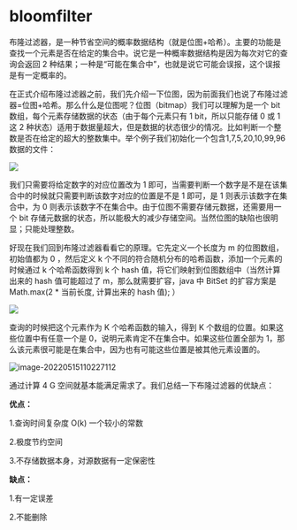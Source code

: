 # bloomfilter

布隆过滤器，是一种节省空间的概率数据结构（就是位图+哈希）。主要的功能是查找一个元素是否在给定的集合中。说它是一种概率数据结构是因为每次对它的查询会返回 2 种结果；一种是“可能在集合中”，也就是说它可能会误报，这个误报是有一定概率的。



在正式介绍布隆过滤器之前，我们先介绍一下位图，因为前面我们也说了布隆过滤器=位图+哈希。那么什么是位图呢？位图（bitmap）我们可以理解为是一个 bit 数组，每个元素存储数据的状态（由于每个元素只有 1 bit，所以只能存储 0 或 1 这 2 种状态）适用于数据量超大，但是数据的状态很少的情况。比如判断一个整数是否在给定的超大的整数集中。举个例子我们初始化一个包含1,7,5,20,10,99,96 数据的文件：

![](https://pic2.zhimg.com/80/v2-3a76ceee908956df45ffeb0589055ced_1440w.jpg)

我们只需要将给定数字的对应位置改为 1 即可，当需要判断一个数字是不是在该集合中的时候就只需要判断该数字对应的位置是不是 1 即可，是 1 则表示该数字在集合中，为 0 则表示该数字不在集合中。由于位图不需要存储元数据，还需要用一个 bit 存储元数据的状态，所以能极大的减少存储空间。当然位图的缺陷也很明显；只能处理整数。

好现在我们回到布隆过滤器看看它的原理。它先定义一个长度为 m 的位图数组，初始值都为 0 ，然后定义 k 个不同的符合随机分布的哈希函数，添加一个元素的时候通过 k 个哈希函数得到 k 个 hash 值，将它们映射到位图数组中（当然计算出来的 hash 值可能超过了 m，那么就需要扩容，java 中 BitSet 的扩容方案是 Math.max(2 * 当前长度, 计算出来的 hash 值); ）



![](https://pic3.zhimg.com/80/v2-5927fe52f47220c4369459fc18fe183e_1440w.jpg)

查询的时候把这个元素作为 K 个哈希函数的输入，得到 K 个数组的位置。如果这些位置中有任意一个是 0，说明元素肯定不在集合中。如果这些位置全部为 1，那么该元素很可能是在集合中，因为也有可能这些位置是被其他元素设置的。

![image-20220515110227112](https://soft-package-xisheng.oss-cn-hangzhou.aliyuncs.com/picture/diary/image-20220515110227112.png)

通过计算 4 G 空间就基本能满足需求了。我们总结一下布隆过滤器的优缺点：

**优点：**

1.查询时间复杂度 O(k) 一个较小的常数

2.极度节约空间

3.不存储数据本身，对源数据有一定保密性

**缺点：**

1.有一定误差

2.不能删除